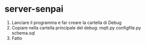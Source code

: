 # server-senpai

1. Lanciare il programma e far creare la cartella di Debug
2. Copiare nella cartella principale del debug: mqtt.py configfile.py schema.sql
3. Fatto
